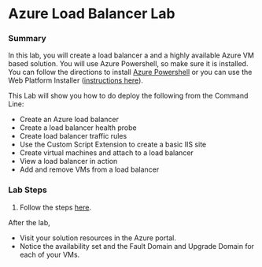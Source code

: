 # Azure Load Balancer Lab

### Summary

In this lab, you will create a load balancer a and a highly available Azure VM based solution. You will use Azure Powershell, so make sure it is installed. You can follow the directions to install [Azure Powershell](https://docs.microsoft.com/en-us/powershell/azure/install-azurerm-ps?view=azurermps-4.0.0) or you can use the Web Platform Installer ([instructions here](https://docs.microsoft.com/en-us/powershell/azure/other-install?view=azurermps-4.0.0)).

This Lab will show you how to do deploy the following from the Command Line:

* Create an Azure load balancer
* Create a load balancer health probe
* Create load balancer traffic rules
* Use the Custom Script Extension to create a basic IIS site
* Create virtual machines and attach to a load balancer
* View a load balancer in action
* Add and remove VMs from a load balancer

### Lab Steps

1. Follow the steps [here](https://docs.microsoft.com/en-us/azure/virtual-machines/windows/tutorial-load-balancer).

After the lab, 

* Visit your solution resources in the Azure portal.
* Notice the availability set and the Fault Domain and Upgrade Domain for each of your VMs.